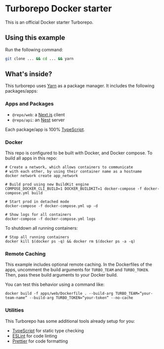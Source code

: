 # Turborepo Docker starter

This is an official Docker starter Turborepo.

## Using this example

Run the following command:

```sh
git clone ... && cd ... && yarn
```

## What's inside?

This turborepo uses [Yarn](https://classic.yarnpkg.com/lang/en/) as a package manager. It includes the following packages/apps:

### Apps and Packages

- `@repo/web`: a [Next.js](https://nextjs.org/) client
- `@repo/api`: an [Nest](https://nestjs.com/) server

Each package/app is 100% [TypeScript](https://www.typescriptlang.org/).

### Docker

This repo is configured to be built with Docker, and Docker compose. To build all apps in this repo:

```
# Create a network, which allows containers to communicate
# with each other, by using their container name as a hostname
docker network create app_network
```

```
# Build prod using new BuildKit engine
COMPOSE_DOCKER_CLI_BUILD=1 DOCKER_BUILDKIT=1 docker-compose -f docker-compose.yml build
```

```
# Start prod in detached mode
docker-compose -f docker-compose.yml up -d
```

```
# Show logs for all containers
docker-compose -f docker-compose.yml logs
```

To shutdown all running containers:

```
# Stop all running containers
docker kill $(docker ps -q) && docker rm $(docker ps -a -q)
```

### Remote Caching

This example includes optional remote caching. In the Dockerfiles of the apps, uncomment the build arguments for `TURBO_TEAM` and `TURBO_TOKEN`. Then, pass these build arguments to your Docker build.

You can test this behavior using a command like:

`docker build -f apps/web/Dockerfile . --build-arg TURBO_TEAM=“your-team-name” --build-arg TURBO_TOKEN=“your-token“ --no-cache`

### Utilities

This Turborepo has some additional tools already setup for you:

- [TypeScript](https://www.typescriptlang.org/) for static type checking
- [ESLint](https://eslint.org/) for code linting
- [Prettier](https://prettier.io) for code formatting
